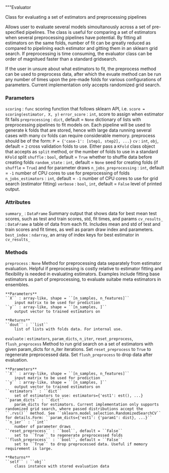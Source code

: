"""Evaluator

Class for evaluating a set of estimators and preprocessing pipelines

Allows user to evaluate several models simoultanously across a set of pre-specified pipelines. The class is useful for comparing a set of estimators when several preprocessing pipelines have potential. By fitting all estimators on the same folds, number of fit can be greatly reduced as compared to pipelining each estimator and gitting them in an sklearn grid search. If preprocessing is time consuming, the evaluator class can be order of magnitued faster than a standard gridsearch.

If the user in unsure about what estimators to fit, the preprocess method can be used to preprocess data, after which the evuate method can be run any number of times upon the pre-made folds for various configurations of parameters. Current implementation only accepts randomized grid search.

### Parameters
``scoring`` : ``func``
    scoring function that follows sklearn API, i.e. ``score = scoring(estimator, X, y)``
``error_score`` : ``int``, score to assign when estimator fit fails
``preprocessing`` : ``dict``, default = ``None``
    dictionary of lists with preprocessing pipelines to fit models on. Each pipeline will be used to generate k folds that are stored, hence with large data running several cases with many cv folds can require considerable memory. preprocess should be of the form: ``P = {'case-1': [step1, step2], ...}``
``cv`` : ``int``, ``obj``, default = ``2``
    cross validation folds to use. Either pass a ``KFold`` class object that accepts as ``split`` method, or the number of folds to use in a standard ``KFold`` split
``shuffle`` : ``bool``, default = ``True``
    whether to shuffle data before creating folds
``random_state`` : ``int``, default = ``None``
    seed for creating folds (if ``shuffle`` = ``True``) and for parameter draws 
``n_jobs_preprocessing`` : ``int``, default = ``-1``
    number of CPU cores to use for preprocessing of folds
``n_jobs_estimators`` : ``int``, default = ``-1``
    number of CPU cores to use for grid search (estimator fitting)
``verbose`` : ``bool``, ``int``, default = ``False``
    level of printed output.

### Attributes

``summary_`` : ``DataFrame``
    Summary output that shows data for best mean test scores, such as test and train scores, std, fit times, and params
``cv_results_`` : ``DataFrame``
    a table of data from each fit. Includes mean and std of test and train scores and fit times, as well as param draw index and parameters.
``best_index`` : ``ndarray``,
    an array of index keys for best estimator in ``cv_results_``

### Methods

``preprocess`` : ``None``
    Method for preprocessing data separately from estimator evaluation. Helpful if preprocessing is costly relative to estimator fitting and flexibility is needed in evaluating estimators. Examples include fitting base estimators as part of preprocessing, to evaluate suitabe meta estimators in ensembles.

    **Parameters**
    ``X`` : array-like, shape = ``[n_samples, n_features]``
        input matrix to be used for prediction
    ``y`` : array-like, shape = ``[n_samples, ]``
        output vector to trained estimators on

    **Returns**
    ``dout`` : ``list``
        list of lists with folds data. For internal use.

``evaluate`` : ``estimators``, ``param_dicts``, ``n_iter``, ``reset_preprocess``, ``flush_preprocess``
    Method to run grid search on a set of estimators with given param_dicts for n_iter iterations. Set ``reset_preprocess`` to ``True`` to regenerate preprocessed data. Set ``flush_preprocess`` to drop data after evaluation.

    **Parameters**
    ``X`` : array-like, shape = ``[n_samples, n_features]``
        input matrix to be used for prediction
    ``y`` : array-like, shape = ``[n_samples, ]``
        output vector to trained estimators on
    ``estimators`` : ``dict``
        set of estimators to use: estimators={'est1': est(), ...}
    ``param_dicts`` : ``dict``
        param_dicts for estimators. Current implementation only supports randomized grid search, where passed distributions accept the ``.rvs()`` method. See ``sklearn.model_selection.RandomizedSearchCV`` for details.Form: ``param_dicts={'est1': {'param1': dist}, ...}``
    ``n_ier`` : ``int``
        number of parameter draws
    ``reset_preprocess`` : ``bool``, default = ``False``
        set to ``True`` to regenerate preprocessed folds
    ``flush_preprocess`` : ``bool``, default = ``False``
        set to ``True`` to drop preprocessed data. Useful if memory requirement is large.

    **Returns**
    ``self`` : ``obj``
        class instance with stored evaluation data
